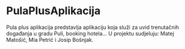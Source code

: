 # PulaPlusAplikacija
Pula plus aplikacija predstavlja aplikaciju koja služi za uvid trenutačnih događanja u gradu Puli, booking hotela... U projektu sudjeluju: Matej Matošić, Mia Petrić i Josip Bošnjak.

